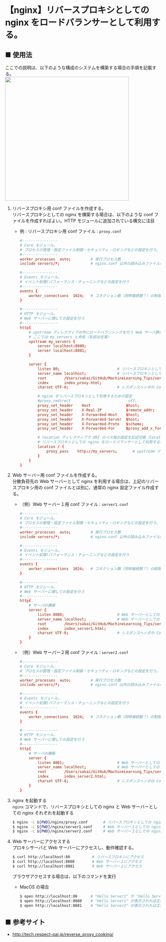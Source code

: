 # 【nginx】リバースプロキシとしての nginx をロードバランサーとして利用する。

## ■ 使用法
ここでの説明は、以下のような構成のシステムを構築する場合の手順を記載する。<br>
<img src="https://user-images.githubusercontent.com/25688193/113479439-1a458380-94ca-11eb-98e0-e2df9f9264cc.png" width="400"><br>


1. リバースプロキシ用 conf ファイルを作成する。<br>
    リバースプロキシとしての nginx を構築する場合は、以下のような conf ファイルを作成すればよい。HTTP モジュールに追加されている構文に注目<br>

    - 例 : リバースプロキシ用 conf ファイル : `proxy.conf`
        ```conf
        #----------------
        # Core モジュール。
        # プロセスの管理・設定ファイル制御・セキュリティ・ロギングなどの設定を行う。
        #----------------
        worker_processes  auto;         # 実行プロセス数
        include servers/*;              # nginx.conf 以外の読み込みファイルの読み込みパス

        #----------------
        # Events モジュール。
        # イベント処理(パフォーマンス・チューニングなどの設定を行う
        #----------------
        events {
            worker_connections  1024;   # コネクション数（同時接続数？）の制限
        }

        #----------------
        # HTTP モジュール。
        # Web サーバーに関しての設定を行う
        #----------------
        http{
            # upstream ディレクティブの中にロードバランシングを行う Web サーバ群のリストを記述
            # ここでは my_servers と命名（名前は任意）
            upstream my_servers {
                server localhost:8080;
                server localhost:8081;
            }

            server {
                listen 80;                          # リバースプロキシとしての nginx サーバーの IP アドレスとポート番号（ポート番号のみの指定も可能）
                server_name localhost;              # リバースプロキシとしての nginx サーバーのドメイン名（www.example.com など）
                root        /Users/sakai/GitHub/MachineLearning_Tips/server_processing/25/nginx/html;
                index       index_proxy.html;
                charset UTF-8;                      # レスポンスヘッダの Content-type

                # nginx をリバースプロキシとして利用するための設定
                #proxy_redirect                          off;
                proxy_set_header    Host                $host;
                proxy_set_header    X-Real-IP           $remote_addr;
                proxy_set_header    X-Forwarded-Host    $host;
                proxy_set_header    X-Forwarded-Server  $host;
                proxy_set_header    X-Forwarded-Proto   $scheme;
                proxy_set_header    X-Forwarded-For     $proxy_add_x_forwarded_for;

                # location ディレクティブで URI のパス毎の設定を記述可能（location / => リクエストURIのパスが "/", location /example/ => リクエストURIのパスが "/example"）
                # リバースプロキシとしての nginx をロードバランサーとして利用する場合は、location を利用して、upstream ディレクティブで設定した名前のリクエスト URL を設定する
                location / {
                    proxy_pass    http://my_servers;       # upstream ディレクティブで指定した名前
                }
            }
        }
        ```

1. Web サーバー用 conf ファイルを作成する。<br>
    分散負荷先の Web サーバーとして nginx を利用する場合は、上記のリバースプロキシ用の conf ファイルとは別に、通常の nginx 設定ファイル作成する。<br>
    - （例）Web サーバー１用 conf ファイル : `server1.conf`
        ```conf
        #----------------
        # Core モジュール。
        # プロセスの管理・設定ファイル制御・セキュリティ・ロギングなどの設定を行う。
        #----------------
        worker_processes  auto;         # 実行プロセス数
        include servers/*;              # nginx.conf 以外の読み込みファイルの読み込みパス

        #----------------
        # Events モジュール。
        # イベント処理(パフォーマンス・チューニングなどの設定を行う
        #----------------
        events {
            worker_connections  1024;   # コネクション数（同時接続数？）の制限
        }

        #----------------
        # HTTP モジュール。
        # Web サーバーに関しての設定を行う
        #----------------
        http{
            # サーバの構築
            server {
                listen 8080;                        # Web サーバーとしての nginx のポート番号
                server_name localhost;              # Web サーバーとしての nginx サーバーのドメイン名（www.example.com など）
                root        /Users/sakai/GitHub/MachineLearning_Tips/server_processing/25/nginx/html;
                index       index_server1.html;
                charset UTF-8;                      # レスポンスヘッダの Content-type
            }
        }
        ```

    - （例）Web サーバー２用 conf ファイル : `server2.conf`
        ```conf
        #----------------
        # Core モジュール。
        # プロセスの管理・設定ファイル制御・セキュリティ・ロギングなどの設定を行う。
        #----------------
        worker_processes  auto;         # 実行プロセス数
        include servers/*;              # nginx.conf 以外の読み込みファイルの読み込みパス

        #----------------
        # Events モジュール。
        # イベント処理(パフォーマンス・チューニングなどの設定を行う
        #----------------
        events {
            worker_connections  1024;   # コネクション数（同時接続数？）の制限
        }

        #----------------
        # HTTP モジュール。
        # Web サーバーに関しての設定を行う
        #----------------
        http{
            # サーバの構築
            server {
                listen 8081;                        # Web サーバーとしての nginx のポート番号
                server_name localhost;              # Web サーバーとしての nginx サーバーのドメイン名（www.example.com など）
                root        /Users/sakai/GitHub/MachineLearning_Tips/server_processing/25/nginx/html;
                index       index_server2.html;
                charset UTF-8;                      # レスポンスヘッダの Content-type
            }
        }
        ```

1. nginx を起動する<br>
    `nginx` コマンドで、リバースプロキシとしての nginx と Web サーバーとしての nginx それぞれを起動する<br>
    ```sh
    $ nginx -c ${PWD}/nginx/proxy.conf       # リバースプロキシとしての nginx を起動
    $ nginx -c ${PWD}/nginx/server1.conf     # Web サーバー１としての nginx を起動
    $ nginx -c ${PWD}/nginx/server2.conf     # Web サーバー２としての nginx を起動
    ```

1. Web サーバーにアクセスする<br>
    プロキシサーバと Web サーバーにアクセスし、動作確認する。
    ```sh
    $ curl http://localhost:80          # リバースプロキシにアクセス
    $ curl http://localhost:8080        # Web サーバー１にアクセス
    $ curl http://localhost:8081        # Web サーバー２にアクセス
    ```

    ブラウザアクセスする場合は、以下のコマンドを実行<br>
    - MacOS の場合
        ```sh
        $ open http://localhost:80      # "Hello Server1" か "Hello Server2" が表示されれば正常に動作している（Hello Proxy! ではないことに注意）
        $ open http://localhost:8080    # "Hello Server1" が表示されれば正常に動作している
        $ open http://localhost:8081    # "Hello Server2" が表示されれば正常に動作している
        ```

## ■ 参考サイト
- http://tech.respect-pal.jp/reverse_proxy_cooking/
